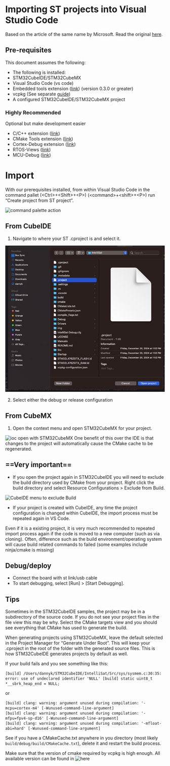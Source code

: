 
# Importing ST projects into Visual Studio Code

Based on the article of the same name by Microsoft. Read the original
[here](https://devblogs.microsoft.com/cppblog/importing-st-projects-into-visual-studio-code/).

## Pre-requisites
This document assumes the following:
- The following is installed:
- STM32CubeIDE/STM32CubeMX
- Visual Studio Code (vs code)
- Embedded tools extension ([link](https://marketplace.visualstudio.com/items?itemName=ms-vscode.vscode-embedded-tools)) (version 0.3.0 or greater)
- vcpkg (See separate [guide](./vcpkg.md))
- A configured STM32CubeIDE/STM32CubeMX project

### Highly Recommended
Optional but make development easier
- C/C++ extension ([link](https://marketplace.visualstudio.com/items?itemName=ms-vscode.cpptools))
- CMake Tools extension ([link](https://marketplace.visualstudio.com/items?itemName=ms-vscode.cmake-tools))
- Cortex-Debug extension ([link](https://marketplace.visualstudio.com/items?itemName=marus25.cortex-debug))
- RTOS-Views ([link](https://marketplace.visualstudio.com/items?itemName=mcu-debug.rtos-views))
- MCU-Debug ([link](https://marketplace.visualstudio.com/items?itemName=mcu-debug.memory-view))

# Import
With our prerequisites installed, from within Visual Studio Code in the command pallet (\<Ctrl>+\<Shift>+\<P>) (\<command>+\<shift>+\<P>) run “Create project from ST project”.

![command palette action](https://devblogs.microsoft.com/cppblog/wp-content/uploads/sites/9/2022/09/create-st-proj.png)
## From CubeIDE

1. Navigate to where your ST .cproject is and select it.

![Selection from Finder](../../img/import/selection_from_finder.png)

2. Select either the debug or release configuration

## From CubeMX

1. Open the context menu and open STM32CubeMX for your project.

![ioc open with STM32CubeMX](https://devblogs.microsoft.com/cppblog/wp-content/uploads/sites/9/2022/09/stm32.ioc_.vscode.png)
One benefit of this over the IDE is that changes to the project will automatically cause the CMake cache to be regenerated.


## ==**Very important**==

- If you open the project again in STM32CubeIDE you will need to exclude the build directory used by CMake from your project. Right click the build directory and select Resource Configurations > Exclude from Build.

![CubeIDE menu to exclude Build](https://devblogs.microsoft.com/cppblog/wp-content/uploads/sites/9/2022/09/stm32-ide-resourceconfig.png)

- If your project is created with CubeIDE, any time the project configuration is changed within CubeIDE, the import process must be repeated again in VS Code.

Even if it is a existing project, it is very much recommended to repeated import process again if the code is moved to a new computer (such as via cloning). Often, difference such as the build environment/operating system will cause build related commands to failed (some examples include ninja/cmake is missing)

## Debug/deploy

- Connect the board with st link/usb cable
- To start debugging, select [Run] > [Start Debugging].

## Tips

Sometimes in the STM32CubeIDE samples, the project may be in a subdirectory of the source code. If you do not see your project files in the file view this may be why. Select the CMake targets view and you should see everything that CMake has used to generate the build.

When generating projects using STM32CubeMX, leave the default selected in the Project Manager for “Generate Under Root”. This will keep your .cproject in the root of the folder with the generated source files. This is how STM32CubeIDE generates projects by default as well.

If your build fails and you see something like this:

```
[build] /Users/dannyk/STM32CubeIDE/IntelliSat/Src/sys/sysmem.c:30:35: error: use of undeclared identifier 'NULL' [build] static uint8_t *__sbrk_heap_end = NULL;
```
or
```
[build] clang: warning: argument unused during compilation: '-mcpu=cortex-m4' [-Wunused-command-line-argument]
[build] clang: warning: argument unused during compilation: '-mfpu=fpv4-sp-d16' [-Wunused-command-line-argument]
[build] clang: warning: argument unused during compilation: '-mfloat-abi=hard' [-Wunused-command-line-argument]
```

See if you have a CMakeCache.txt anywhere in you directory (most likely `build/debug/build/CMakeCache.txt`), delete it and restart the build process.

Make sure that the version of cmake required by vcpkg is high enough. All available version can be found in ![here](https://github.com/microsoft/vcpkg-ce-catalog/tree/main/tools/kitware)